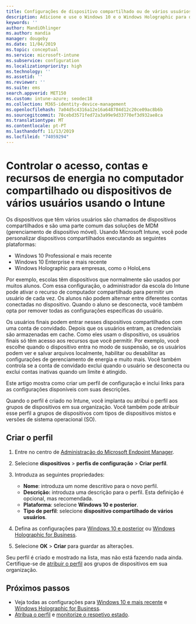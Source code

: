 ```yaml
---
title: Configurações de dispositivo compartilhado ou de vários usuários no Microsoft Intune-Azure | Microsoft Docs
description: Adicione e use o Windows 10 e o Windows Holographic para dispositivos de negócios que são compartilhados ou usados por vários usuários no Microsoft Intune. Veja uma lista de todas as configurações e o que elas fazem nos dispositivos, incluindo o Microsoft HoloLens. Controle contas de convidado, gerencie contas e exclua contas inativas, permita ou Evite salvar no armazenamento local, defina opções de energia e suspensão, escolha quando as atualizações são instaladas e use dispositivos em ambientes de educação em um perfil de configuração de dispositivo.
keywords: ''
author: MandiOhlinger
ms.author: mandia
manager: dougeby
ms.date: 11/04/2019
ms.topic: conceptual
ms.service: microsoft-intune
ms.subservice: configuration
ms.localizationpriority: high
ms.technology: ''
ms.assetid: ''
ms.reviewer: ''
ms.suite: ems
search.appverid: MET150
ms.custom: intune-azure; seodec18
ms.collection: M365-identity-device-management
ms.openlocfilehash: 7a04d5c4316a12e16a648784d12c20ce09ac8b6b
ms.sourcegitcommit: 78cebd3571fed72a3a99e9d33770ef3d932ae8ca
ms.translationtype: MT
ms.contentlocale: pt-PT
ms.lasthandoff: 11/13/2019
ms.locfileid: "74059294"
---
```

# <a name="control-access-accounts-and-power-features-on-shared-pc-or-multi-user-devices-using-intune"></a>Controlar o acesso, contas e recursos de energia no computador compartilhado ou dispositivos de vários usuários usando o Intune

Os dispositivos que têm vários usuários são chamados de dispositivos compartilhados e são uma parte comum das soluções de MDM (gerenciamento de dispositivo móvel). Usando Microsoft Intune, você pode personalizar dispositivos compartilhados executando as seguintes plataformas:

- Windows 10 Professional e mais recente
- Windows 10 Enterprise e mais recente
- Windows Holographic para empresas, como o HoloLens

Por exemplo, escolas têm dispositivos que normalmente são usados por muitos alunos. Com essa configuração, o administrador da escola do Intune pode ativar o recurso de computador compartilhado para permitir um usuário de cada vez. Os alunos não podem alternar entre diferentes contas conectadas no dispositivo. Quando o aluno se desconecta, você também opta por remover todas as configurações específicas do usuário.

Os usuários finais podem entrar nesses dispositivos compartilhados com uma conta de convidado. Depois que os usuários entram, as credenciais são armazenadas em cache. Como eles usam o dispositivo, os usuários finais só têm acesso aos recursos que você permitir. Por exemplo, você escolhe quando o dispositivo entra no modo de suspensão, se os usuários podem ver e salvar arquivos localmente, habilitar ou desabilitar as configurações de gerenciamento de energia e muito mais. Você também controla se a conta de convidado exclui quando o usuário se desconecta ou exclui contas inativas quando um limite é atingido.

Este artigo mostra como criar um perfil de configuração e inclui links para as configurações disponíveis com suas descrições.

Quando o perfil é criado no Intune, você implanta ou atribui o perfil aos grupos de dispositivos em sua organização. Você também pode atribuir esse perfil a grupos de dispositivos com tipos de dispositivos mistos e versões de sistema operacional (SO).

## <a name="create-the-profile"></a>Criar o perfil

1. Entre no centro de [Administração do Microsoft Endpoint Manager](https://go.microsoft.com/fwlink/?linkid=2109431).
2. Selecione **dispositivos** > **perfis de configuração** > **Criar perfil**.
3. Introduza as seguintes propriedades:

   - **Nome**: introduza um nome descritivo para o novo perfil.
   - **Descrição:** introduza uma descrição para o perfil. Esta definição é opcional, mas recomendada.
   - **Plataforma**: selecione **Windows 10 e posterior**.
   - **Tipo de perfil**: selecione **dispositivo compartilhado de vários usuários**.

4. Defina as configurações para [Windows 10 e posterior](shared-user-device-settings-windows.md) ou [Windows Holographic for Business](shared-user-device-settings-windows-holographic.md).

5. Selecione **OK** > **Criar** para guardar as alterações.

Seu perfil é criado e mostrado na lista, mas não está fazendo nada ainda. Certifique-se de [atribuir o perfil](device-profile-assign.md) aos grupos de dispositivos em sua organização.

## <a name="next-steps"></a>Próximos passos

- Veja todas as configurações para [Windows 10 e mais recente](shared-user-device-settings-windows.md) e [Windows Holographic for Business](shared-user-device-settings-windows-holographic.md).
- [Atribua o perfil](device-profile-assign.md) e [monitorize o respetivo estado](device-profile-monitor.md).
